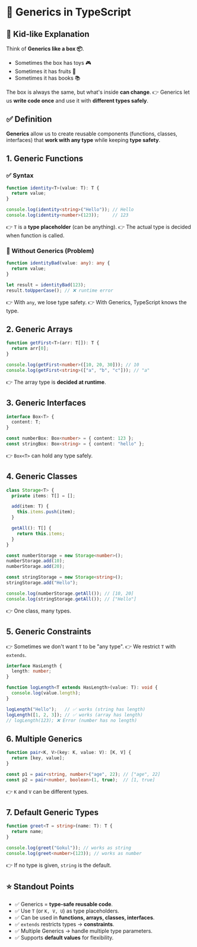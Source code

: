 # 📖 Generics in TypeScript

## 🧒 Kid-like Explanation

Think of **Generics like a box 📦**.
* Sometimes the box has toys 🎮
* Sometimes it has fruits 🍎
* Sometimes it has books 📚

The box is always the same, but what's inside **can change**. 👉 Generics let us **write code once** and use it with **different types safely**.

## ✅ Definition

**Generics** allow us to create reusable components (functions, classes, interfaces) that **work with any type** while keeping **type safety**.

## 1. **Generic Functions**

### ✅ Syntax

```typescript
function identity<T>(value: T): T {
  return value;
}

console.log(identity<string>("Hello")); // Hello
console.log(identity<number>(123));     // 123
```

👉 `T` is a **type placeholder** (can be anything).
👉 The actual type is decided when function is called.

### 🔹 Without Generics (Problem)

```typescript
function identityBad(value: any): any {
  return value;
}

let result = identityBad(123); 
result.toUpperCase(); // ❌ runtime error
```

👉 With `any`, we lose type safety.
👉 With Generics, TypeScript knows the type.

## 2. **Generic Arrays**

```typescript
function getFirst<T>(arr: T[]): T {
  return arr[0];
}

console.log(getFirst<number>([10, 20, 30])); // 10
console.log(getFirst<string>(["a", "b", "c"])); // "a"
```

👉 The array type is **decided at runtime**.

## 3. **Generic Interfaces**

```typescript
interface Box<T> {
  content: T;
}

const numberBox: Box<number> = { content: 123 };
const stringBox: Box<string> = { content: "hello" };
```

👉 `Box<T>` can hold any type safely.

## 4. **Generic Classes**

```typescript
class Storage<T> {
  private items: T[] = [];

  add(item: T) {
    this.items.push(item);
  }

  getAll(): T[] {
    return this.items;
  }
}

const numberStorage = new Storage<number>();
numberStorage.add(10);
numberStorage.add(20);

const stringStorage = new Storage<string>();
stringStorage.add("Hello");

console.log(numberStorage.getAll()); // [10, 20]
console.log(stringStorage.getAll()); // ["Hello"]
```

👉 One class, many types.

## 5. **Generic Constraints**

👉 Sometimes we don't want `T` to be "any type".
👉 We restrict `T` with `extends`.

```typescript
interface HasLength {
  length: number;
}

function logLength<T extends HasLength>(value: T): void {
  console.log(value.length);
}

logLength("Hello");   // ✅ works (string has length)
logLength([1, 2, 3]); // ✅ works (array has length)
// logLength(123); ❌ Error (number has no length)
```

## 6. **Multiple Generics**

```typescript
function pair<K, V>(key: K, value: V): [K, V] {
  return [key, value];
}

const p1 = pair<string, number>("age", 22); // ["age", 22]
const p2 = pair<number, boolean>(1, true);  // [1, true]
```

👉 `K` and `V` can be different types.

## 7. **Default Generic Types**

```typescript
function greet<T = string>(name: T): T {
  return name;
}

console.log(greet("Gokul")); // works as string
console.log(greet<number>(123)); // works as number
```

👉 If no type is given, `string` is the default.

## ⭐ Standout Points

* ✅ Generics = **type-safe reusable code**.
* ✅ Use `T` (or `K, V, U`) as type placeholders.
* ✅ Can be used in **functions, arrays, classes, interfaces**.
* ✅ `extends` restricts types → **constraints**.
* ✅ Multiple Generics → handle multiple type parameters.
* ✅ Supports **default values** for flexibility.

